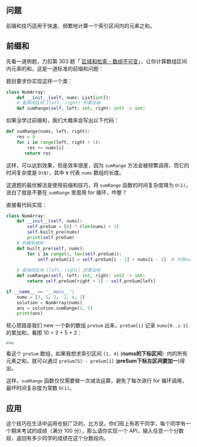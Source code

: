 ## 问题

前缀和技巧适用于快速、频繁地计算一个索引区间内的元素之和。

## 前缀和

先看一道例题，力扣第 303 题「 [区域和检索 - 数组不可变](https://leetcode.cn/problems/range-sum-query-immutable/)」，让你计算数组区间内元素的和，这是一道标准的前缀和问题：

题目要求你实现这样一个类：

```python
class NumArray:
    def __init__(self, nums: List[int]):
    # 查询闭区间 [left, right] 的累加和
    def sumRange(self, left: int, right: int) -> int:
```

如果没学过前缀和，我们大概率会写出以下代码：

```python
def sumRange(nums, left, right):
    res = 0
    for i in range(left, right + 1):
        res += nums[i]
       return res
```

这样，可以达到效果，但是效率很差，因为 `sumRange` 方法会被频繁调用，而它的时间复杂度是 `O(N)`，其中 `N` 代表 `nums` 数组的长度。

这道题的最优解法是使用前缀和技巧，将 `sumRange` 函数的时间复杂度降为 `O(1)`，说白了就是不要在 `sumRange` 里面用 for 循环，咋整？

直接看代码实现：

```python
class NumArray:
    def __init__(self, nums):
        self.preSum = [0] * (len(nums) + 1)
        self.built_pre(nums)
        print(self.preSum)
    # 构建前缀和 
    def built_pre(self, nums):
        for i in range(1, len(self.preSum)):
            self.preSum[i] = self.preSum[i - 1] + nums[i - 1]  # 为啥nums[i - 1] 因为preSum比nums长一位
            
    # 查询闭区间 [left, right] 的累加和
    def sumRange(self, left: int, right: int) -> int:
        return self.preSum[right + 1] - self.preSum[left]

if __name__ == '__main__':
    nums = [3, 5, 2, -2, 4, 1]
    solution = NumArray(nums)
    ans = solution.sumRange(1, 5)
    print(ans)

```

核心思路是我们 new 一个新的数组 `preSum` 出来，`preSum[i]` 记录 `nums[0..i-1]` 的累加和，看图 10 = 3 + 5 + 2：

<img src="https://labuladong.github.io/algo/images/差分数组/1.jpeg" alt="img" style="zoom:50%;" />

看这个 `preSum` 数组，如果我想求索引区间 `[1, 4]` (**nums的下标区间**）内的所有元素之和，就可以通过 `preSum[5] - preSum[1]` (**preSum下标左区间要加一**)得出。

这样，`sumRange` 函数仅仅需要做一次减法运算，避免了每次进行 for 循环调用，最坏时间复杂度为常数 `O(1)`。

## 应用

这个技巧在生活中运用也挺广泛的，比方说，你们班上有若干同学，每个同学有一个期末考试的成绩（满分 100 分），那么请你实现一个 API，输入任意一个分数段，返回有多少同学的成绩在这个分数段内。


